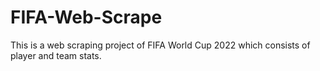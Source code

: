 # FIFA-Web-Scrape
This is a web scraping project of FIFA World Cup 2022 which consists of player and team stats.
